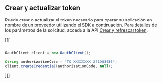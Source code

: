 ## Crear y actualizar token

Puede crear o actualizar el token necesario para operar su aplicación en nombre de un proveedor utilizando el SDK a continuación. Para detalles de los parámetros de la solicitud, acceda a la API [Crear y refrescar token](https://www.mercadopago[FAKER][URL][DOMAIN]/developers/es/reference/oauth/_oauth_token/post).

[[[
```java

OauthClient client = new OauthClient();

String authorizationCode = "TG-XXXXXXXX-241983636";
client.createCredential(authorizationCode, null);
```
]]]
